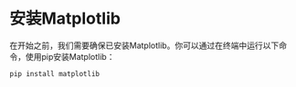 # 安装Matplotlib

在开始之前，我们需要确保已安装Matplotlib。你可以通过在终端中运行以下命令，使用pip安装Matplotlib：

```python
pip install matplotlib
```
